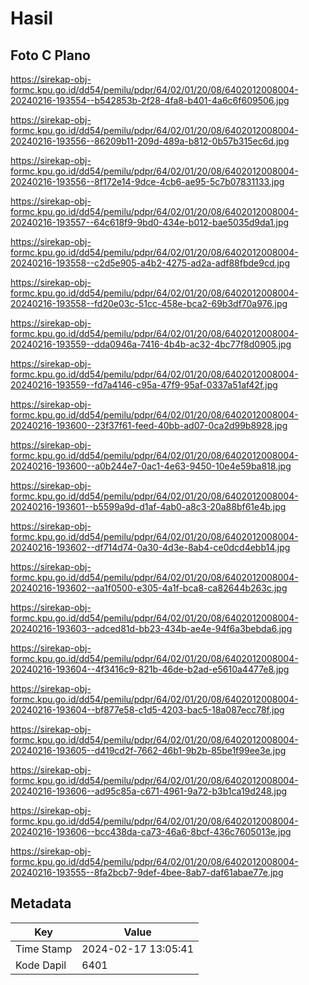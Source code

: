 # Hasil

## Foto C Plano

https://sirekap-obj-formc.kpu.go.id/dd54/pemilu/pdpr/64/02/01/20/08/6402012008004-20240216-193554--b542853b-2f28-4fa8-b401-4a6c6f609506.jpg

https://sirekap-obj-formc.kpu.go.id/dd54/pemilu/pdpr/64/02/01/20/08/6402012008004-20240216-193556--86209b11-209d-489a-b812-0b57b315ec6d.jpg

https://sirekap-obj-formc.kpu.go.id/dd54/pemilu/pdpr/64/02/01/20/08/6402012008004-20240216-193556--8f172e14-9dce-4cb6-ae95-5c7b07831133.jpg

https://sirekap-obj-formc.kpu.go.id/dd54/pemilu/pdpr/64/02/01/20/08/6402012008004-20240216-193557--64c618f9-9bd0-434e-b012-bae5035d9da1.jpg

https://sirekap-obj-formc.kpu.go.id/dd54/pemilu/pdpr/64/02/01/20/08/6402012008004-20240216-193558--c2d5e905-a4b2-4275-ad2a-adf88fbde9cd.jpg

https://sirekap-obj-formc.kpu.go.id/dd54/pemilu/pdpr/64/02/01/20/08/6402012008004-20240216-193558--fd20e03c-51cc-458e-bca2-69b3df70a976.jpg

https://sirekap-obj-formc.kpu.go.id/dd54/pemilu/pdpr/64/02/01/20/08/6402012008004-20240216-193559--dda0946a-7416-4b4b-ac32-4bc77f8d0905.jpg

https://sirekap-obj-formc.kpu.go.id/dd54/pemilu/pdpr/64/02/01/20/08/6402012008004-20240216-193559--fd7a4146-c95a-47f9-95af-0337a51af42f.jpg

https://sirekap-obj-formc.kpu.go.id/dd54/pemilu/pdpr/64/02/01/20/08/6402012008004-20240216-193600--23f37f61-feed-40bb-ad07-0ca2d99b8928.jpg

https://sirekap-obj-formc.kpu.go.id/dd54/pemilu/pdpr/64/02/01/20/08/6402012008004-20240216-193600--a0b244e7-0ac1-4e63-9450-10e4e59ba818.jpg

https://sirekap-obj-formc.kpu.go.id/dd54/pemilu/pdpr/64/02/01/20/08/6402012008004-20240216-193601--b5599a9d-d1af-4ab0-a8c3-20a88bf61e4b.jpg

https://sirekap-obj-formc.kpu.go.id/dd54/pemilu/pdpr/64/02/01/20/08/6402012008004-20240216-193602--df714d74-0a30-4d3e-8ab4-ce0dcd4ebb14.jpg

https://sirekap-obj-formc.kpu.go.id/dd54/pemilu/pdpr/64/02/01/20/08/6402012008004-20240216-193602--aa1f0500-e305-4a1f-bca8-ca82644b263c.jpg

https://sirekap-obj-formc.kpu.go.id/dd54/pemilu/pdpr/64/02/01/20/08/6402012008004-20240216-193603--adced81d-bb23-434b-ae4e-94f6a3bebda6.jpg

https://sirekap-obj-formc.kpu.go.id/dd54/pemilu/pdpr/64/02/01/20/08/6402012008004-20240216-193604--4f3416c9-821b-46de-b2ad-e5610a4477e8.jpg

https://sirekap-obj-formc.kpu.go.id/dd54/pemilu/pdpr/64/02/01/20/08/6402012008004-20240216-193604--bf877e58-c1d5-4203-bac5-18a087ecc78f.jpg

https://sirekap-obj-formc.kpu.go.id/dd54/pemilu/pdpr/64/02/01/20/08/6402012008004-20240216-193605--d419cd2f-7662-46b1-9b2b-85be1f99ee3e.jpg

https://sirekap-obj-formc.kpu.go.id/dd54/pemilu/pdpr/64/02/01/20/08/6402012008004-20240216-193606--ad95c85a-c671-4961-9a72-b3b1ca19d248.jpg

https://sirekap-obj-formc.kpu.go.id/dd54/pemilu/pdpr/64/02/01/20/08/6402012008004-20240216-193606--bcc438da-ca73-46a6-8bcf-436c7605013e.jpg

https://sirekap-obj-formc.kpu.go.id/dd54/pemilu/pdpr/64/02/01/20/08/6402012008004-20240216-193555--8fa2bcb7-9def-4bee-8ab7-daf61abae77e.jpg


## Metadata

| Key        | Value               |
| ---------- | ------------------- |
| Time Stamp | 2024-02-17 13:05:41 |
| Kode Dapil | 6401                |



